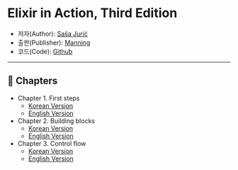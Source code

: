 # Elixir in Action, Third Edition

- 저자(Author): [Saša Jurić](https://www.linkedin.com/in/sasajuric)
- 출판(Publisher): [Manning](https://www.manning.com/books/elixir-in-action-third-edition)
- 코드(Code): [Github](https://github.com/sasa1977/elixir-in-action/tree/3rd-edition)

---

## 📖 Chapters

- Chapter 1. First steps
  - [Korean Version](./ch01.md)  
  - [English Version](./ch01.en.md)
- Chapter 2. Building blocks
  - [Korean Version](./ch02.md)  
  - [English Version](./ch02.en.md)
- Chapter 3. Control flow
  - [Korean Version](./ch03.md)  
  - [English Version](./ch03.en.md)